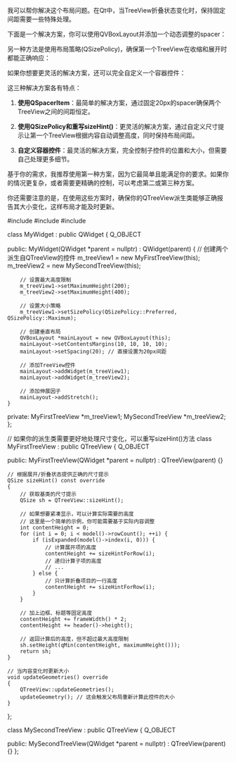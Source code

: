 我可以帮你解决这个布局问题。在Qt中，当TreeView折叠状态变化时，保持固定间距需要一些特殊处理。

下面是一个解决方案，你可以使用QVBoxLayout并添加一个动态调整的spacer：

另一种方法是使用布局策略(QSizePolicy)，确保第一个TreeView在收缩和展开时都能正确响应：

如果你想要更灵活的解决方案，还可以完全自定义一个容器控件：

这三种解决方案各有特点：

1. **使用QSpacerItem**：最简单的解决方案，通过固定20px的spacer确保两个TreeView之间的间距恒定。

2. **使用QSizePolicy和重写sizeHint()**：更灵活的解决方案，通过自定义尺寸提示让第一个TreeView根据内容自动调整高度，同时保持布局间距。

3. **自定义容器控件**：最灵活的解决方案，完全控制子控件的位置和大小，但需要自己处理更多细节。

基于你的需求，我推荐使用第一种方案，因为它最简单且能满足你的要求。如果你的情况更复杂，或者需要更精确的控制，可以考虑第二或第三种方案。

你还需要注意的是，在使用这些方案时，确保你的QTreeView派生类能够正确报告其大小变化，这样布局才能及时更新。


#include <QWidget>
#include <QVBoxLayout>
#include <QTreeView>

class MyWidget : public QWidget
{
    Q_OBJECT

public:
    MyWidget(QWidget *parent = nullptr) : QWidget(parent)
    {
        // 创建两个派生自QTreeView的控件
        m_treeView1 = new MyFirstTreeView(this);
        m_treeView2 = new MySecondTreeView(this);
        
        // 设置最大高度限制
        m_treeView1->setMaximumHeight(200);
        m_treeView2->setMaximumHeight(400);
        
        // 设置大小策略
        m_treeView1->setSizePolicy(QSizePolicy::Preferred, QSizePolicy::Maximum);
        
        // 创建垂直布局
        QVBoxLayout *mainLayout = new QVBoxLayout(this);
        mainLayout->setContentsMargins(10, 10, 10, 10);
        mainLayout->setSpacing(20); // 直接设置为20px间距
        
        // 添加TreeView控件
        mainLayout->addWidget(m_treeView1);
        mainLayout->addWidget(m_treeView2);
        
        // 添加伸展因子
        mainLayout->addStretch();
    }

private:
    MyFirstTreeView *m_treeView1;
    MySecondTreeView *m_treeView2;
};

// 如果你的派生类需要更好地处理尺寸变化，可以重写sizeHint()方法
class MyFirstTreeView : public QTreeView
{
    Q_OBJECT
    
public:
    MyFirstTreeView(QWidget *parent = nullptr) : QTreeView(parent) {}
    
    // 根据展开/折叠状态提供正确的尺寸提示
    QSize sizeHint() const override
    {
        // 获取基类的尺寸提示
        QSize sh = QTreeView::sizeHint();
        
        // 如果想要紧凑显示，可以计算实际需要的高度
        // 这里是一个简单的示例，你可能需要基于实际内容调整
        int contentHeight = 0;
        for (int i = 0; i < model()->rowCount(); ++i) {
            if (isExpanded(model()->index(i, 0))) {
                // 计算展开项的高度
                contentHeight += sizeHintForRow(i);
                // 递归计算子项的高度
                // ...
            } else {
                // 只计算折叠项目的一行高度
                contentHeight += sizeHintForRow(i);
            }
        }
        
        // 加上边框、标题等固定高度
        contentHeight += frameWidth() * 2;
        contentHeight += header()->height();
        
        // 返回计算后的高度，但不超过最大高度限制
        sh.setHeight(qMin(contentHeight, maximumHeight()));
        return sh;
    }
    
    // 当内容变化时更新大小
    void updateGeometries() override
    {
        QTreeView::updateGeometries();
        updateGeometry(); // 这会触发父布局重新计算此控件的大小
    }
};

class MySecondTreeView : public QTreeView
{
    Q_OBJECT
    
public:
    MySecondTreeView(QWidget *parent = nullptr) : QTreeView(parent) {}
};
